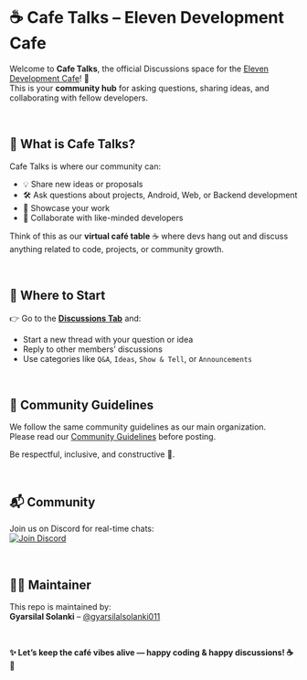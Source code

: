 # ☕ Cafe Talks – Eleven Development Cafe  

Welcome to **Cafe Talks**, the official Discussions space for the [Eleven Development Cafe](https://github.com/eleven-dev-cafe)! 🚀  
This is your **community hub** for asking questions, sharing ideas, and collaborating with fellow developers.  

</br>

## 💬 What is Cafe Talks?  

Cafe Talks is where our community can:  
- 💡 Share new ideas or proposals  
- 🛠 Ask questions about projects, Android, Web, or Backend development  
- 🎉 Showcase your work  
- 🤝 Collaborate with like-minded developers  

Think of this as our **virtual café table** ☕ where devs hang out and discuss anything related to code, projects, or community growth.  

</br>

## 📂 Where to Start  

👉 Go to the **[Discussions Tab](../../discussions)** and:  
- Start a new thread with your question or idea  
- Reply to other members’ discussions  
- Use categories like `Q&A`, `Ideas`, `Show & Tell`, or `Announcements`  

</br>

## 📜 Community Guidelines  

We follow the same community guidelines as our main organization.  
Please read our [Community Guidelines](https://docs.github.com/en/site-policy/github-terms/github-community-guidelines) before posting. 

Be respectful, inclusive, and constructive 💙.  

</br>

## 📬 Community  

Join us on Discord for real-time chats:  
[![Join Discord](https://img.shields.io/discord/1405808666179014697?color=4CBB17&label=Join%20Us%20on%20Discord&logo=discord&logoColor=blue)](https://discord.gg/Zrc9x3ts)  

</br>

## 👨‍💻 Maintainer  

This repo is maintained by:  
**Gyarsilal Solanki** – [@gyarsilalsolanki011](https://github.com/gyarsilalsolanki011)  

</br>

**✨ Let’s keep the café vibes alive — happy coding & happy discussions! ☕🚀**


